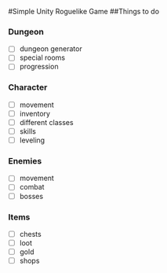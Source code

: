 #Simple Unity Roguelike Game
##Things to do
### Dungeon
- [ ] dungeon generator
- [ ] special rooms
- [ ] progression
### Character
- [ ] movement
- [ ] inventory
- [ ] different classes
- [ ] skills
- [ ] leveling
### Enemies
- [ ] movement
- [ ] combat
- [ ] bosses
### Items
- [ ] chests
- [ ] loot
- [ ] gold
- [ ] shops
